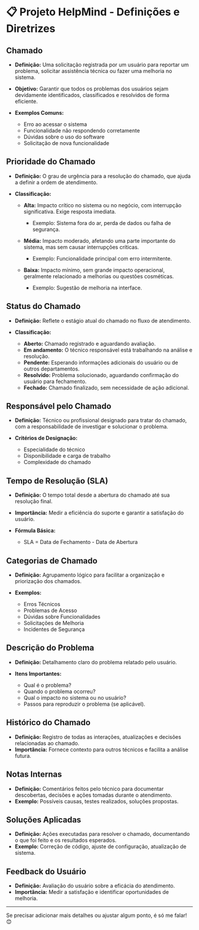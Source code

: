 # 📋 Projeto HelpMind - Definições e Diretrizes

## **Chamado**

* **Definição:** Uma solicitação registrada por um usuário para reportar um problema, solicitar assistência técnica ou fazer uma melhoria no sistema.
* **Objetivo:** Garantir que todos os problemas dos usuários sejam devidamente identificados, classificados e resolvidos de forma eficiente.
* **Exemplos Comuns:**

  * Erro ao acessar o sistema
  * Funcionalidade não respondendo corretamente
  * Dúvidas sobre o uso do software
  * Solicitação de nova funcionalidade

## **Prioridade do Chamado**

* **Definição:** O grau de urgência para a resolução do chamado, que ajuda a definir a ordem de atendimento.
* **Classificação:**

  * **Alta:** Impacto crítico no sistema ou no negócio, com interrupção significativa. Exige resposta imediata.

    * Exemplo: Sistema fora do ar, perda de dados ou falha de segurança.
  * **Média:** Impacto moderado, afetando uma parte importante do sistema, mas sem causar interrupções críticas.

    * Exemplo: Funcionalidade principal com erro intermitente.
  * **Baixa:** Impacto mínimo, sem grande impacto operacional, geralmente relacionado a melhorias ou questões cosméticas.

    * Exemplo: Sugestão de melhoria na interface.

## **Status do Chamado**

* **Definição:** Reflete o estágio atual do chamado no fluxo de atendimento.
* **Classificação:**

  * **Aberto:** Chamado registrado e aguardando avaliação.
  * **Em andamento:** O técnico responsável está trabalhando na análise e resolução.
  * **Pendente:** Esperando informações adicionais do usuário ou de outros departamentos.
  * **Resolvido:** Problema solucionado, aguardando confirmação do usuário para fechamento.
  * **Fechado:** Chamado finalizado, sem necessidade de ação adicional.

## **Responsável pelo Chamado**

* **Definição:** Técnico ou profissional designado para tratar do chamado, com a responsabilidade de investigar e solucionar o problema.
* **Critérios de Designação:**

  * Especialidade do técnico
  * Disponibilidade e carga de trabalho
  * Complexidade do chamado

## **Tempo de Resolução (SLA)**

* **Definição:** O tempo total desde a abertura do chamado até sua resolução final.
* **Importância:** Medir a eficiência do suporte e garantir a satisfação do usuário.
* **Fórmula Básica:**

  * SLA = Data de Fechamento - Data de Abertura

## **Categorias de Chamado**

* **Definição:** Agrupamento lógico para facilitar a organização e priorização dos chamados.
* **Exemplos:**

  * Erros Técnicos
  * Problemas de Acesso
  * Dúvidas sobre Funcionalidades
  * Solicitações de Melhoria
  * Incidentes de Segurança

## **Descrição do Problema**

* **Definição:** Detalhamento claro do problema relatado pelo usuário.
* **Itens Importantes:**

  * Qual é o problema?
  * Quando o problema ocorreu?
  * Qual o impacto no sistema ou no usuário?
  * Passos para reproduzir o problema (se aplicável).

## **Histórico do Chamado**

* **Definição:** Registro de todas as interações, atualizações e decisões relacionadas ao chamado.
* **Importância:** Fornece contexto para outros técnicos e facilita a análise futura.

## **Notas Internas**

* **Definição:** Comentários feitos pelo técnico para documentar descobertas, decisões e ações tomadas durante o atendimento.
* **Exemplo:** Possíveis causas, testes realizados, soluções propostas.

## **Soluções Aplicadas**

* **Definição:** Ações executadas para resolver o chamado, documentando o que foi feito e os resultados esperados.
* **Exemplo:** Correção de código, ajuste de configuração, atualização de sistema.

## **Feedback do Usuário**

* **Definição:** Avaliação do usuário sobre a eficácia do atendimento.
* **Importância:** Medir a satisfação e identificar oportunidades de melhoria.

---

Se precisar adicionar mais detalhes ou ajustar algum ponto, é só me falar! 😊
